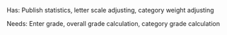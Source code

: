 Has: Publish statistics, letter scale adjusting, category weight adjusting

Needs: Enter grade, overall grade calculation, category grade calculation
